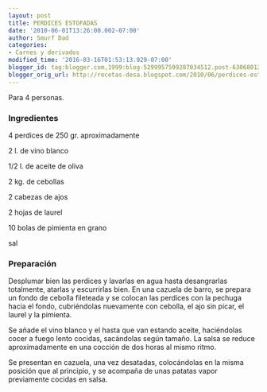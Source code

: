 ```yaml
---
layout: post
title: PERDICES ESTOFADAS
date: '2010-06-01T13:26:00.002-07:00'
author: Smurf Dad
categories:
- Carnes y derivados
modified_time: '2016-03-16T01:53:13.929-07:00'
blogger_id: tag:blogger.com,1999:blog-5299957599287034512.post-6306801217109407642
blogger_orig_url: http://recetas-desa.blogspot.com/2010/06/perdices-estofadas.html
---
```


Para 4 personas.

<h3>Ingredientes</h3>
4 perdices de 250 gr. aproximadamente

2 l. de vino blanco

1/2 l. de aceite de oliva

2 kg. de cebollas

2 cabezas de ajos

2 hojas de laurel

10 bolas de pimienta en grano

sal

<h3>Preparación</h3>
Desplumar bien las perdices y lavarlas en agua hasta desangrarlas totalmente, atarlas y escurrirlas bien. En una cazuela de barro, se prepara un fondo de cebolla fileteada y se colocan las perdices con la pechuga hacia el fondo, cubriéndolas nuevamente con cebolla, el ajo sin picar, el laurel y la pimienta.

Se añade el vino blanco y el hasta que van estando aceite, haciéndolas cocer a fuego lento cocidas, sacándolas según tamaño. La salsa se reduce aproximadamente en una cocción de dos horas al mismo ritmo.

Se presentan en cazuela, una vez desatadas, colocándolas en la misma posición que al principio, y se acompaña de unas patatas vapor previamente cocidas en salsa.